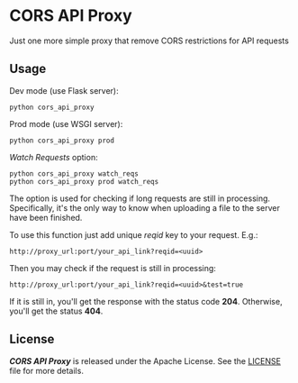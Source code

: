 # CORS API Proxy

Just one more simple proxy that remove CORS restrictions for API requests 

## Usage

Dev mode (use Flask server):
```
python cors_api_proxy
```

Prod mode (use WSGI server):
```
python cors_api_proxy prod
```

*Watch Requests* option:
```
python cors_api_proxy watch_reqs
python cors_api_proxy prod watch_reqs
```
The option is used for checking if long requests are still in processing.
Specifically, it's the only way to know when uploading a file to the
server have been finished.

To use this function just add unique *reqid* key to your request. E.g.:
```
http://proxy_url:port/your_api_link?reqid=<uuid>
```
Then you may check if the request is still in processing:
```
http://proxy_url:port/your_api_link?reqid=<uuid>&test=true
```
If it is still in, you'll get the response with the status code **204**.
Otherwise, you'll get the status **404**.

## License

***CORS API Proxy*** is released under the Apache License. See the
[LICENSE](https://github.com/fostroll/cors_api_proxy/blob/master/LICENSE) file
for more details.

